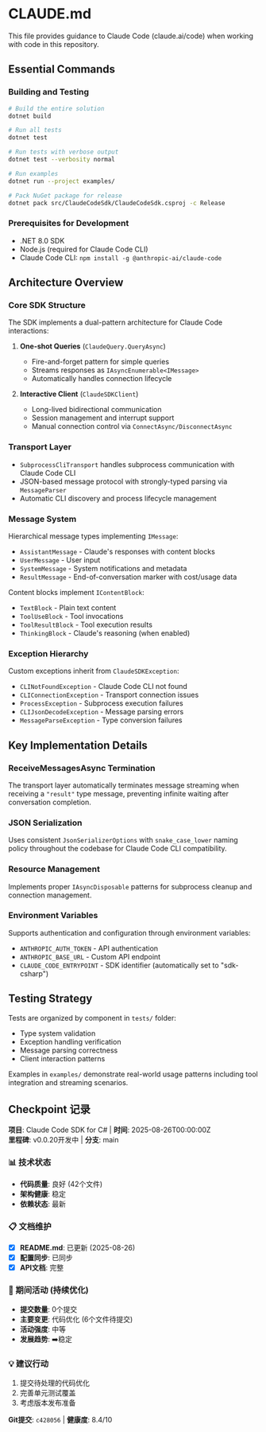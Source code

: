 # CLAUDE.md

This file provides guidance to Claude Code (claude.ai/code) when working with code in this repository.

## Essential Commands

### Building and Testing
```bash
# Build the entire solution
dotnet build

# Run all tests
dotnet test

# Run tests with verbose output
dotnet test --verbosity normal

# Run examples
dotnet run --project examples/

# Pack NuGet package for release
dotnet pack src/ClaudeCodeSdk/ClaudeCodeSdk.csproj -c Release
```

### Prerequisites for Development
- .NET 8.0 SDK
- Node.js (required for Claude Code CLI)
- Claude Code CLI: `npm install -g @anthropic-ai/claude-code`

## Architecture Overview

### Core SDK Structure
The SDK implements a dual-pattern architecture for Claude Code interactions:

1. **One-shot Queries** (`ClaudeQuery.QueryAsync`)
   - Fire-and-forget pattern for simple queries
   - Streams responses as `IAsyncEnumerable<IMessage>`
   - Automatically handles connection lifecycle

2. **Interactive Client** (`ClaudeSDKClient`)
   - Long-lived bidirectional communication
   - Session management and interrupt support  
   - Manual connection control via `ConnectAsync/DisconnectAsync`

### Transport Layer
- `SubprocessCliTransport` handles subprocess communication with Claude Code CLI
- JSON-based message protocol with strongly-typed parsing via `MessageParser`
- Automatic CLI discovery and process lifecycle management

### Message System
Hierarchical message types implementing `IMessage`:
- `AssistantMessage` - Claude's responses with content blocks
- `UserMessage` - User input
- `SystemMessage` - System notifications and metadata
- `ResultMessage` - End-of-conversation marker with cost/usage data

Content blocks implement `IContentBlock`:
- `TextBlock` - Plain text content
- `ToolUseBlock` - Tool invocations  
- `ToolResultBlock` - Tool execution results
- `ThinkingBlock` - Claude's reasoning (when enabled)

### Exception Hierarchy
Custom exceptions inherit from `ClaudeSDKException`:
- `CLINotFoundException` - Claude Code CLI not found
- `CLIConnectionException` - Transport connection issues
- `ProcessException` - Subprocess execution failures
- `CLIJsonDecodeException` - Message parsing errors
- `MessageParseException` - Type conversion failures

## Key Implementation Details

### ReceiveMessagesAsync Termination
The transport layer automatically terminates message streaming when receiving a `"result"` type message, preventing infinite waiting after conversation completion.

### JSON Serialization
Uses consistent `JsonSerializerOptions` with `snake_case_lower` naming policy throughout the codebase for Claude Code CLI compatibility.

### Resource Management
Implements proper `IAsyncDisposable` patterns for subprocess cleanup and connection management.

### Environment Variables
Supports authentication and configuration through environment variables:
- `ANTHROPIC_AUTH_TOKEN` - API authentication
- `ANTHROPIC_BASE_URL` - Custom API endpoint
- `CLAUDE_CODE_ENTRYPOINT` - SDK identifier (automatically set to "sdk-csharp")

## Testing Strategy

Tests are organized by component in `tests/` folder:
- Type system validation
- Exception handling verification  
- Message parsing correctness
- Client interaction patterns

Examples in `examples/` demonstrate real-world usage patterns including tool integration and streaming scenarios.

## Checkpoint 记录

**项目**: Claude Code SDK for C# | **时间**: 2025-08-26T00:00:00Z  
**里程碑**: v0.0.20开发中 | **分支**: main

### 📊 技术状态
- **代码质量**: 良好 (42个文件)
- **架构健康**: 稳定
- **依赖状态**: 最新

### 📋 文档维护
- [x] **README.md**: 已更新 (2025-08-26)
- [x] **配置同步**: 已同步
- [x] **API文档**: 完整

### 🎯 期间活动 (持续优化)
- **提交数量**: 0个提交
- **主要变更**: 代码优化 (6个文件待提交)
- **活动强度**: 中等
- **发展趋势**: ➡️稳定

### 💡 建议行动
1. 提交待处理的代码优化
2. 完善单元测试覆盖
3. 考虑版本发布准备

**Git提交**: `c428056` | **健康度**: 8.4/10